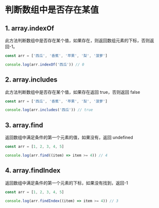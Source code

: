 # 判断数组中是否存在某值

## 1. array.indexOf

此方法判断数组中是否存在某个值，如果存在，则返回数组元素的下标，否则返回-1。

```js
const arr = ['西瓜', '香蕉', '苹果', '梨', '菠萝']

console.log(arr.indexOf('西瓜')) // 0
```

## 2. array.includes

此方法判断数组中是否存在某个值，如果存在返回 true，否则返回 false

```js
const arr = ['西瓜', '香蕉', '苹果', '梨', '菠萝']

console.log(arr.includes('西瓜')) // true
```

## 3. array.find

返回数组中满足条件的第一个元素的值，如果没有，返回 undefined

```js
const arr = [1, 2, 3, 4, 5]

console.log(arr.find((item) => item >= 4)) // 4
```

## 4. array.findIndex

返回数组中满足条件的第一个元素的下标，如果没有找到，返回-1

```js
const arr = [1, 2, 3, 4, 5]

console.log(arr.findIndex((item) => item >= 4)) // 3
```
